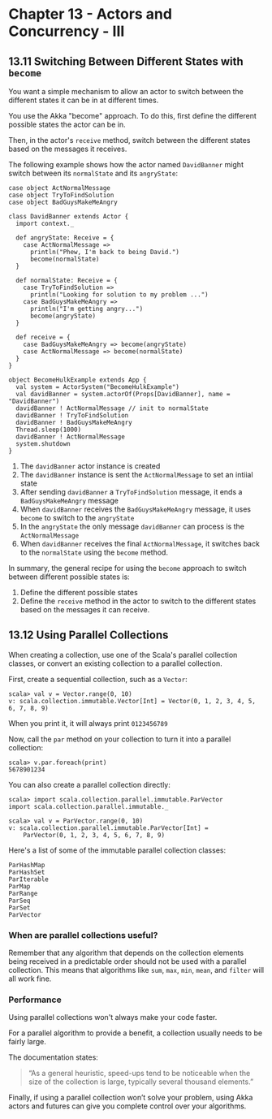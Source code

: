 # Chapter 13 - Actors and Concurrency - III

## 13.11 Switching Between Different States with `become`
You want a simple mechanism to allow an actor to switch between the different states it can be in at different times.

You use the Akka "become" approach. To do this, first define the different possible states the actor can be in.

Then, in the actor's `receive` method, switch between the different states based on the messages it receives.

The following example shows how the actor named `DavidBanner` might switch between its `normalState` and its `angryState`:
```
case object ActNormalMessage
case object TryToFindSolution
case object BadGuysMakeMeAngry

class DavidBanner extends Actor {
  import context._

  def angryState: Receive = {
    case ActNormalMessage =>
      println("Phew, I'm back to being David.")
      become(normalState)
  }

  def normalState: Receive = {
    case TryToFindSolution =>
      println("Looking for solution to my problem ...")
    case BadGuysMakeMeAngry =>
      println("I'm getting angry...")
      become(angryState)
  }

  def receive = {
    case BadGuysMakeMeAngry => become(angryState)
    case ActNormalMessage => become(normalState)
  }
}

object BecomeHulkExample extends App {
  val system = ActorSystem("BecomeHulkExample")
  val davidBanner = system.actorOf(Props[DavidBanner], name = "DavidBanner")
  davidBanner ! ActNormalMessage // init to normalState
  davidBanner ! TryToFindSolution
  davidBanner ! BadGuysMakeMeAngry
  Thread.sleep(1000)
  davidBanner ! ActNormalMessage
  system.shutdown
}
```
1. The `davidBanner` actor instance is created
2. The `davidBanner` instance is sent the `ActNormalMessage` to set an intiial state
3. After sending `davidBanner` a `TryToFindSolution` message, it ends a `BadGuysMakeMeAngry` message
4. When `davidBanner` receives the `BadGuysMakeMeAngry` message, it uses `become` to switch to the `angryState`
5. In the `angryState` the only message `davidBanner` can process is the `ActNormalMessage`
6. When `davidBanner` receives the final `ActNormalMessage`, it switches back to the `normalState` using the `become` method.

In summary, the general recipe for using the `become` approach to switch between different possible states is:
1. Define the different possible states
2. Define the `receive` method in the actor to switch to the different states based on the messages it can receive.

## 13.12 Using Parallel Collections
When creating a collection, use one of the Scala's parallel collection classes, or convert an existing collection to a parallel collection.

First, create a sequential collection, such as a `Vector`:
```
scala> val v = Vector.range(0, 10)
v: scala.collection.immutable.Vector[Int] = Vector(0, 1, 2, 3, 4, 5, 6, 7, 8, 9)
```
When you print it, it will always print `0123456789`

Now, call the `par` method on your collection to turn it into a parallel collection:
```
scala> v.par.foreach(print)
5678901234
```
You can also create a parallel collection directly:
```
scala> import scala.collection.parallel.immutable.ParVector
import scala.collection.parallel.immutable._

scala> val v = ParVector.range(0, 10)
v: scala.collection.parallel.immutable.ParVector[Int] =
    ParVector(0, 1, 2, 3, 4, 5, 6, 7, 8, 9)
```
Here's a list of some of the immutable parallel collection classes:
```
ParHashMap
ParHashSet
ParIterable
ParMap
ParRange
ParSeq
ParSet
ParVector
```
### When are parallel collections useful?
Remember that any algorithm that depends on the collection elements being received in a predictable order should not be used with a parallel collection. This means that algorithms like `sum`, `max`, `min`, `mean`, and `filter` will all work fine.

### Performance
Using parallel collections won't always make your code faster.

For a parallel algorithm to provide a benefit, a collection usually needs to be fairly large.

The documentation states:
> “As a general heuristic, speed-ups tend to be noticeable when the size of the collection is large, typically several thousand elements.”

Finally, if using a parallel collection won’t solve your problem, using Akka actors and futures can give you complete control over your algorithms.
